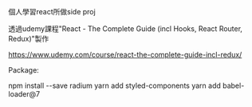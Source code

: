 個人學習react所做side proj

透過udemy課程"React - The Complete Guide (incl Hooks, React Router, Redux)"製作

https://www.udemy.com/course/react-the-complete-guide-incl-redux/



Package:

npm install --save radium
yarn add styled-components
yarn add babel-loader@7
